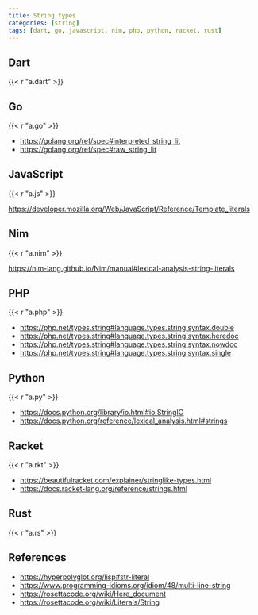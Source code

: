 ```yaml
---
title: String types
categories: [string]
tags: [dart, go, javascript, nim, php, python, racket, rust]
---
```


## Dart

{{< r "a.dart" >}}

## Go

{{< r "a.go" >}}

- <https://golang.org/ref/spec#interpreted_string_lit>
- <https://golang.org/ref/spec#raw_string_lit>

## JavaScript

{{< r "a.js" >}}

<https://developer.mozilla.org/Web/JavaScript/Reference/Template_literals>

## Nim

{{< r "a.nim" >}}

<https://nim-lang.github.io/Nim/manual#lexical-analysis-string-literals>

## PHP

{{< r "a.php" >}}

- <https://php.net/types.string#language.types.string.syntax.double>
- <https://php.net/types.string#language.types.string.syntax.heredoc>
- <https://php.net/types.string#language.types.string.syntax.nowdoc>
- <https://php.net/types.string#language.types.string.syntax.single>

## Python

{{< r "a.py" >}}

- <https://docs.python.org/library/io.html#io.StringIO>
- <https://docs.python.org/reference/lexical_analysis.html#strings>

## Racket

{{< r "a.rkt" >}}

- <https://beautifulracket.com/explainer/stringlike-types.html>
- <https://docs.racket-lang.org/reference/strings.html>

## Rust

{{< r "a.rs" >}}

## References

- <https://hyperpolyglot.org/lisp#str-literal>
- <https://www.programming-idioms.org/idiom/48/multi-line-string>
- <https://rosettacode.org/wiki/Here_document>
- <https://rosettacode.org/wiki/Literals/String>
